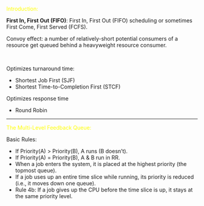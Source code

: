 
<span style="color:yellow">Introduction:</span>

**First In, First Out (FIFO)**: 
First In, First Out (FIFO) scheduling or sometimes First Come, First Served (FCFS).

Convoy effect: 
a number of relatively-short potential consumers of a resource get queued behind a heavyweight resource consumer.

<br/>

Optimizes turnaround time:
- Shortest Job First (SJF)
- Shortest Time-to-Completion First (STCF)

Optimizes response time
- Round Robin

-----
<span style="color:yellow">The Multi-Level Feedback Queue:</span>

Basic Rules:
- If Priority(A) > Priority(B), A runs (B doesn’t).
- If Priority(A) = Priority(B), A & B run in RR.
- When a job enters the system, it is placed at the highest priority (the topmost queue).
- If a job uses up an entire time slice while running, its priority is reduced (i.e., it moves down one queue).
- Rule 4b: If a job gives up the CPU before the time slice is up, it stays at the same priority level.
